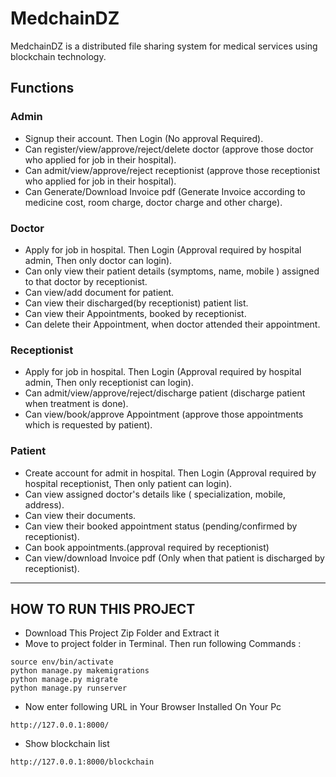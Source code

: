 # MedchainDZ
MedchainDZ is a distributed file sharing system for medical services using blockchain technology.

## Functions

### Admin
- Signup their account. Then Login (No approval Required).
- Can register/view/approve/reject/delete doctor (approve those doctor who applied for job in their hospital).
- Can admit/view/approve/reject receptionist (approve those receptionist who applied for job in their hospital).
- Can Generate/Download Invoice pdf (Generate Invoice according to medicine cost, room charge, doctor charge and other charge).

### Doctor
- Apply for job in hospital. Then Login (Approval required by hospital admin, Then only doctor can login).
- Can only view their patient details (symptoms, name, mobile ) assigned to that doctor by receptionist.
- Can view/add document for patient.
- Can view their discharged(by receptionist) patient list.
- Can view their Appointments, booked by receptionist.
- Can delete their Appointment, when doctor attended their appointment.

### Receptionist
- Apply for job in hospital. Then Login (Approval required by hospital admin, Then only receptionist can login).
- Can admit/view/approve/reject/discharge patient (discharge patient when treatment is done).
- Can view/book/approve Appointment (approve those appointments which is requested by patient).

### Patient
- Create account for admit in hospital. Then Login (Approval required by hospital receptionist, Then only patient can login).
- Can view assigned doctor's details like ( specialization, mobile, address).
- Can view their documents.
- Can view their booked appointment status (pending/confirmed by receptionist).
- Can book appointments.(approval required by receptionist)
- Can view/download Invoice pdf (Only when that patient is discharged by receptionist).

---

## HOW TO RUN THIS PROJECT

- Download This Project Zip Folder and Extract it
- Move to project folder in Terminal. Then run following Commands :
```
source env/bin/activate 
python manage.py makemigrations
python manage.py migrate
python manage.py runserver
```
- Now enter following URL in Your Browser Installed On Your Pc
```
http://127.0.0.1:8000/
```
- Show blockchain list
```
http://127.0.0.1:8000/blockchain
```
